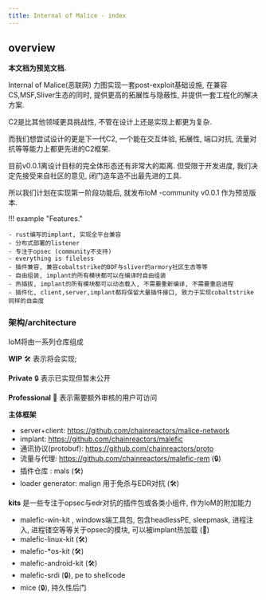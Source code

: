 ```yaml
---
title: Internal of Malice · index
---
```


## overview 

**本文档为预览文档.** 

Internal of Malice(恶联网) 力图实现一套post-exploit基础设施, 在兼容CS,MSF,Sliver生态的同时, 提供更高的拓展性与隐蔽性, 并提供一套工程化的解决方案.

C2是比其他领域更具挑战性, 不管在设计上还是实现上都更为复杂. 

而我们想尝试设计的更是下一代C2, 一个能在交互体验, 拓展性, 端口对抗, 流量对抗等等能力上都更先进的C2框架. 

目前v0.0.1离设计目标的完全体形态还有非常大的距离. 但受限于开发进度, 我们决定先接受来自社区的意见, 闭门造车造不出最先进的工具.

所以我们计划在实现第一阶段功能后, 就发布IoM -community v0.0.1 作为预览版本. 

!!! example "Features."

    - rust编写的implant, 实现全平台兼容
    - 分布式部署的listener
    - 专注于opsec (community不支持)
    - everything is fileless
    - 插件兼容, 兼容cobaltstrike的BOF与sliver的armory社区生态等等
    - 自由组装, implant的所有模块都可以在编译时自由组装
    - 热插拔, implant的所有模块都可以动态载入, 不需要重新编译, 不需要重启进程
    - 插件化, client,server,implant都将保留大量插件接口, 致力于实现cobaltstrike同样的自由度


### 架构/architecture

IoM将由一系列仓库组成

**WIP** 🛠️ 表示将会实现; 
 
**Private** 🔒 表示已实现但暂未公开

**Professional** 👤 表示需要额外审核的用户可访问

**主体框架**

* server+client: https://github.com/chainreactors/malice-network
* implant: https://github.com/chainreactors/malefic
* 通讯协议(protobuf): https://github.com/chainreactors/proto
* 流量与代理: https://github.com/chainreactors/malefic-rem (🔒)
* 插件仓库 : mals (🛠️)
* loader generator: malign 用于免杀与EDR对抗 (🛠️)

**kits**
是一些专注于opsec与edr对抗的插件包或各类小组件, 作为IoM的附加能力

* malefic-win-kit , windows端工具包, 包含headlessPE, sleepmask, 进程注入, 进程镂空等等关于opsec的模块, 可以被implant热加载 (👤)
* malefic-linux-kit (🛠️)
* malefic-*os-kit (🛠️)
* malefic-android-kit (🛠️)
* malefic-srdi (🔒),  pe to shellcode 
* mice (🔒), 持久性后门






